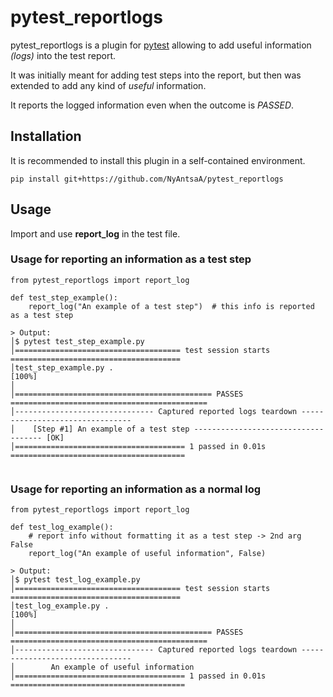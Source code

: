 # pytest_reportlogs

pytest_reportlogs is a plugin for [pytest](https://docs.pytest.org/en/stable/) allowing to add useful information *(logs)* into the test report.

It was initially meant for adding test steps into the report, but then was extended to add any kind of *useful* information.

It reports the logged information even when the outcome is *PASSED*.


## Installation

It is recommended to install this plugin in a self-contained environment.

```
pip install git+https://github.com/NyAntsaA/pytest_reportlogs
```


## Usage

Import and use **report_log** in the test file.

### Usage for reporting an information as a test step
```
from pytest_reportlogs import report_log

def test_step_example():
    report_log("An example of a test step")  # this info is reported as a test step

> Output:
│$ pytest test_step_example.py
│===================================== test session starts ======================================
│test_step_example.py .                                                                   [100%]
│
│============================================ PASSES ============================================
│------------------------------- Captured reported logs teardown --------------------------------
│    [Step #1] An example of a test step ------------------------------------ [OK]
│====================================== 1 passed in 0.01s =======================================


```

### Usage for reporting an information as a normal log
```
from pytest_reportlogs import report_log

def test_log_example():
    # report info without formatting it as a test step -> 2nd arg False
    report_log("An example of useful information", False)

> Output:
│$ pytest test_log_example.py 
│===================================== test session starts ======================================
│test_log_example.py .                                                                    [100%]
│
│============================================ PASSES ============================================
│------------------------------- Captured reported logs teardown --------------------------------
│        An example of useful information
│====================================== 1 passed in 0.01s =======================================

```
